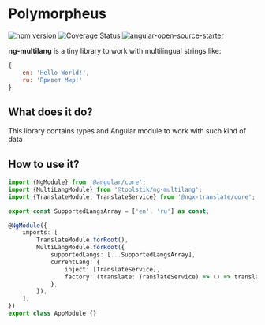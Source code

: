# Polymorpheus

[![npm version](https://img.shields.io/npm/v/@toolstik/ng-multilang.svg)](https://npmjs.com/package/@toolstik/ng-multilang)
[![Coverage Status](https://coveralls.io/repos/github/toolstik/angular-tools/badge.svg?branch=master)](https://coveralls.io/github/toolstik/angular-tools?branch=master)
[![angular-open-source-starter](https://img.shields.io/badge/made%20with-angular--open--source--starter-d81676?logo=angular)](https://github.com/TinkoffCreditSystems/angular-open-source-starter)

**ng-multilang** is a tiny library to work with multilingual strings like:
```js
{
    en: 'Hello World!',
    ru: 'Привет Мир!'
}
```

## What does it do?

This library contains types and Angular module to work with such kind of data

## How to use it?

```ts
import {NgModule} from '@angular/core';
import {MultiLangModule} from '@toolstik/ng-multilang';
import {TranslateModule, TranslateService} from '@ngx-translate/core';

export const SupportedLangsArray = ['en', 'ru'] as const;

@NgModule({
    imports: [
        TranslateModule.forRoot(),
        MultiLangModule.forRoot({
            supportedLangs: [...SupportedLangsArray],
            currentLang: {
                inject: [TranslateService],
                factory: (translate: TranslateService) => () => translate.currentLang,
            },
        }),
    ],
})
export class AppModule {}
```
